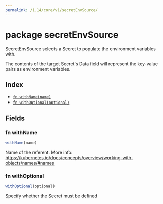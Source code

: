 ```yaml
---
permalink: /1.14/core/v1/secretEnvSource/
---
```


# package secretEnvSource

SecretEnvSource selects a Secret to populate the environment variables with.

The contents of the target Secret's Data field will represent the key-value pairs as environment variables.

## Index

* [`fn withName(name)`](#fn-withname)
* [`fn withOptional(optional)`](#fn-withoptional)

## Fields

### fn withName

```ts
withName(name)
```

Name of the referent. More info: https://kubernetes.io/docs/concepts/overview/working-with-objects/names/#names

### fn withOptional

```ts
withOptional(optional)
```

Specify whether the Secret must be defined